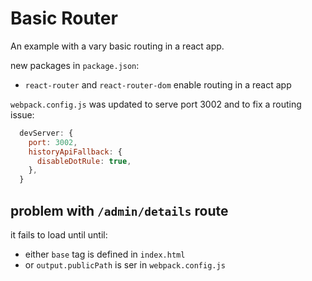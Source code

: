 # Basic Router
An example with a vary basic routing in a react app.

new packages in `package.json`:
- `react-router` and  `react-router-dom` enable routing in a react app

`webpack.config.js` was updated to serve port 3002 and to fix a routing issue:
``` js
  devServer: {
    port: 3002,
    historyApiFallback: {
      disableDotRule: true,
    },
  }
```

## problem with `/admin/details` route
it fails to load until until:
- either `base` tag is defined in `index.html`
- or `output.publicPath` is ser in `webpack.config.js`

